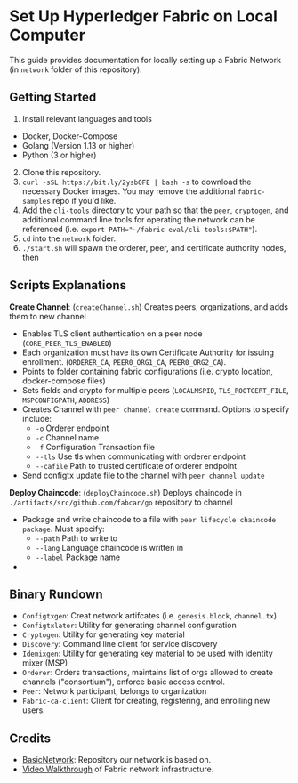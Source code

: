 # Set Up Hyperledger Fabric on Local Computer

This guide provides documentation for locally setting up a Fabric Network (in `network` folder of this repository).

## Getting Started
1. Install relevant languages and tools
  * Docker, Docker-Compose
  * Golang (Version 1.13 or higher)
  * Python (3 or higher)
2. Clone this repository.
3. `curl -sSL https://bit.ly/2ysbOFE | bash -s` to download the necessary Docker images. You may remove the additional `fabric-samples` repo if you'd like.
4. Add the `cli-tools` directory to your path so that the `peer`, `cryptogen`, and additional command line tools for operating the network can be referenced (i.e. `export PATH="~/fabric-eval/cli-tools:$PATH"`).
5. `cd` into the `network` folder.
6. `./start.sh` will spawn the orderer, peer, and certificate authority nodes, then

## Scripts Explanations
**Create Channel**: (`createChannel.sh`) Creates peers, organizations, and adds them to new channel
* Enables TLS client authentication on a peer node (`CORE_PEER_TLS_ENABLED`)
* Each organization must have its own Certificate Authority for issuing enrollment. (`ORDERER_CA`, `PEER0_ORG1_CA`, `PEER0_ORG2_CA`).
* Points to folder containing fabric configurations (i.e. crypto location, docker-compose files)
* Sets fields and crypto for multiple peers (`LOCALMSPID`, `TLS_ROOTCERT_FILE`, `MSPCONFIGPATH`, `ADDRESS`)
* Creates Channel with `peer channel create` command. Options to specify include:
  * `-o` Orderer endpoint
  * `-c` Channel name
  * `-f` Configuration Transaction file
  * `--tls` Use tls when communicating with orderer endpoint
  * `--cafile` Path to trusted certificate of orderer endpoint
* Send configtx update file to the channel with `peer channel update`

**Deploy Chaincode**: (`deployChaincode.sh`) Deploys chaincode in `./artifacts/src/github.com/fabcar/go` repository to channel
* Package and write chaincode to a file with `peer lifecycle chaincode package`. Must specify:
  * `--path` Path to write to
  * `--lang` Language chaincode is written in
  * `--label` Package name
*

## Binary Rundown
* `Configtxgen`: Creat network artifcates (i.e. `genesis.block`, `channel.tx`)
* `Configtxlator`: Utility for generating channel configuration
* `Cryptogen`: Utility for generating key material
* `Discovery`: Command line client for service discovery
* `Idemixgen`: Utility for generating key material to be used with identity mixer (MSP)
* `Orderer`: Orders transactions, maintains list of orgs allowed to create channels ("consortium"), enforce basic access control.
* `Peer`: Network participant, belongs to organization
* `Fabric-ca-client`: Client for creating, registering, and enrolling new users.

## Credits
* [BasicNetwork](https://github.com/adhavpavan/BasicNetwork-2.0): Repository our network is based on.
* [Video Walkthrough](https://www.youtube.com/playlist?list=PLSBNVhWU6KjW4qo1RlmR7cvvV8XIILub6) of Fabric network infrastructure.
